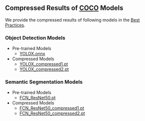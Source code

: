 ## Compressed Results of [COCO](https://cocodataset.org/#home) Models

We provide the compressed results of following models in the [Best Practices](https://github.com/Nota-NetsPresso/NetsPresso-Model-Compressor-ModelZoo/tree/main/best_practices#pytorch-1).

### Object Detection Models
* Pre-trained Models
  - [YOLOX.onnx](https://netspresso-compression-toolkit-public.s3.ap-northeast-2.amazonaws.com/model_zoo/torch/coco/pretrained/yolox_l.onnx)
* Compressed Models
  - [YOLOX_compressed1.pt](https://netspresso-compression-toolkit-public.s3.ap-northeast-2.amazonaws.com/model_zoo/torch/coco/compressed/yolox_l_l2norm04_finetuned.pt)
  - [YOLOX_compressed2.pt](https://netspresso-compression-toolkit-public.s3.ap-northeast-2.amazonaws.com/model_zoo/torch/coco/compressed/yolox_l_l2norm07_finetuned.pt)
### Semantic Segmentation Models
* Pre-trained Models 
  - [FCN_ResNet50.pt](https://netspresso-compression-toolkit-public.s3.ap-northeast-2.amazonaws.com/model_zoo/torch/coco/pretrained/fcn_resnet50_original.pt)
* Compressed Models
  - [FCN_ResNet50_compressed1.pt](https://netspresso-compression-toolkit-public.s3.ap-northeast-2.amazonaws.com/model_zoo/torch/coco/compressed/fcn_resnet50_compressed_1.pt)
  - [FCN_ResNet50_compressed2.pt](https://netspresso-compression-toolkit-public.s3.ap-northeast-2.amazonaws.com/model_zoo/torch/coco/compressed/fcn_resnet50_compressed_2.pt)
